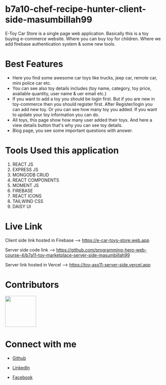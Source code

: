# b7a10-chef-recipe-hunter-client-side-masumbillah99

E-Toy Car Store is a single page web application. Basically this is a toy buying e-commerce website. Where you can buy toy for children. Where we add firebase authentication system & some new tools.

# Best Features

- Here you find some awesome car toys like trucks, jeep car, remote car, mini police car etc.
- You can see also toy details includes (toy name, category, toy price, available quantity, user name & uer email etc.)
- If you want to add a toy you should be login first. But if you are new in toy-commerce then you should register first. After Register/login you can add new toy. Or you can see how many toy you added. If you want to update your toy information you can do.
- All toys, this page show how many user added their toys. And here a view details button that's why you can see toy details.
- Blog page, you see some important questions with answer.

# Tools Used this application

1. REACT JS
2. EXPRESS JS
3. MONGODB CRUD
4. REACT COMPONENTS
5. MOMENT JS
6. FIREBASE
7. REACT ICONS
8. TAILWIND CSS
9. DAISY UI

# Live Link

Client side link hosted in Firebase --> https://e-car-toys-store.web.app

Server side code link --> https://github.com/programming-hero-web-course-4/b7a11-toy-marketplace-server-side-masumbillah99

Server link hosted in Vercel --> https://toy-ass11-server-side.vercel.app

# Contributors

<img src="https://i.ibb.co/vCNpxDB/person-2.png" width="100">

# Connect with me

- [Github](https://github.com/masumbillah99)

- [LinkedIn](https://www.linkedin.com/in/masumbillah99/)

- [Facebook](https://www.facebook.com/profile.php?id=100036766350727)
